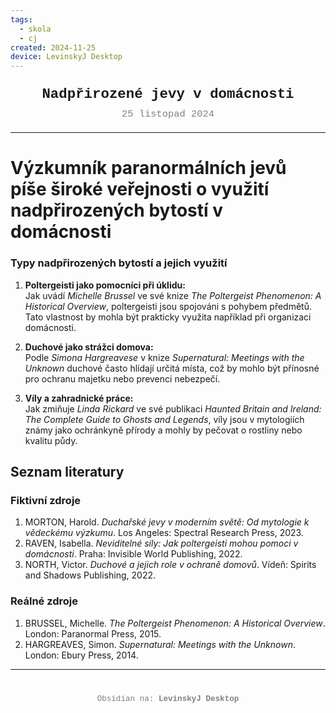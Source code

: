 ```yaml
---
tags:
  - skola
  - cj
created: 2024-11-25
device: LevinskyJ Desktop
---
```

<div style="text-align: center; font-size: 1.6em; font-weight: bold; padding: 10px 0; font-family: Courier New">
  Nadpřirozené jevy v domácnosti
</div>

<div style="text-align: center; color: gray; font-size: 1.1em; margin-bottom: 20px; font-family: Courier New">  25 listopad 2024
</div>

---

# Výzkumník paranormálních jevů píše široké veřejnosti o využití nadpřirozených bytostí v domácnosti

### Typy nadpřirozených bytostí a jejich využití
1. **Poltergeisti jako pomocníci při úklidu:**  
   Jak uvádí *Michelle Brussel* ve své knize *The Poltergeist Phenomenon: A Historical Overview*, poltergeisti jsou spojováni s pohybem předmětů. Tato vlastnost by mohla být prakticky využita například při organizaci domácnosti.

2. **Duchové jako strážci domova:**  
   Podle *Simona Hargreavese* v knize *Supernatural: Meetings with the Unknown* duchové často hlídají určitá místa, což by mohlo být přínosné pro ochranu majetku nebo prevenci nebezpečí.

3. **Víly a zahradnické práce:**  
   Jak zmiňuje *Linda Rickard* ve své publikaci *Haunted Britain and Ireland: The Complete Guide to Ghosts and Legends*, víly jsou v mytologiích známy jako ochránkyně přírody a mohly by pečovat o rostliny nebo kvalitu půdy.
## Seznam literatury

### Fiktivní zdroje
1. MORTON, Harold. *Duchařské jevy v moderním světě: Od mytologie k vědeckému výzkumu*. Los Angeles: Spectral Research Press, 2023.  
2. RAVEN, Isabella. *Neviditelné síly: Jak poltergeisti mohou pomoci v domácnosti*. Praha: Invisible World Publishing, 2022.  
3. NORTH, Victor. *Duchové a jejich role v ochraně domovů*. Vídeň: Spirits and Shadows Publishing, 2022.  

### Reálné zdroje
1. BRUSSEL, Michelle. *The Poltergeist Phenomenon: A Historical Overview*. London: Paranormal Press, 2015.  
2. HARGREAVES, Simon. *Supernatural: Meetings with the Unknown*. London: Ebury Press, 2014.  


---

<div style="text-align: center; color: gray; font-size: 0.9em; margin-top: 40px; font-family: Courier New">
  Obsidian na: <strong>LevinskyJ Desktop</strong>
</div>
